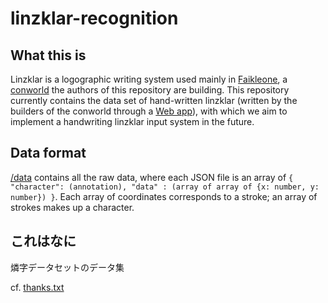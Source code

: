 # linzklar-recognition

## What this is 
Linzklar is a logographic writing system used mainly in [Faikleone](https://wikirlevip.miraheze.org/wiki/Faikleone), a [conworld](https://en.wikibooks.org/wiki/Conworld) the authors of this repository are building. This repository currently contains the data set of hand-written linzklar (written by the builders of the conworld through a [Web app](https://github.com/jurliyuuri/linzi-recognition)), with which we aim to implement a handwriting linzklar input system in the future.

## Data format

[/data](https://github.com/jurliyuuri/linzklar-recognition/tree/master/data) contains all the raw data, where each JSON file is an array of `{ "character": (annotation), "data" : (array of array of {x: number, y: number}) }`. Each array of coordinates corresponds to a stroke; an array of strokes makes up a character.

## これはなに
燐字データセットのデータ集
 
cf. [thanks.txt](https://github.com/jurliyuuri/linzi-recognition/blob/master/thanks.txt)
